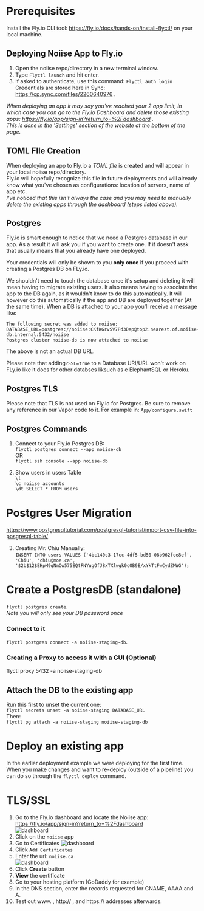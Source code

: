 # Prerequisites

Install the Fly.io CLI tool: https://fly.io/docs/hands-on/install-flyctl/ on your local machine.

## Deploying Noiise App to Fly.io
1) Open the noiise repo/directory in a new terminal window.  
2) Type `Flyctl launch` and hit enter.  
3) If asked to authenticate, use this command: `Flyctl auth login`  
Credentials are stored here in Sync: https://cp.sync.com/files/2260640976  .
  
*When deploying an app it may say you've reached your 2 app limit, in which case you can go to the Fly.io Dashboard and delete those existing apps: https://fly.io/app/sign-in?return_to=%2Fdashboard .  
This is done in the 'Settings' section of the website at the bottom of the page.*


## TOML FIle Creation
When deploying an app to Fly.io a *TOML file* is created and will appear in your local noiise repo/directory.   
Fly.io will hopefully recognize this file in future deployments and will already know what you've chosen as configurations: location of servers, name of app etc.  
*I've noticed that this isn't always the case and you may need to manually delete the existing apps through the dashboard (steps listed above).*


## Postgres

Fly.io is smart enough to notice that we need a Postgres database in our app. As a result it will ask you if you want to create one. If it doesn't assk that usually means that you already have one deployed.  

Your credentials will only be shown to you **only once** if you proceed with creating a Postgres DB on FLy.io.  

We shouldn't need to touch the database once it's setup and deleting it will mean having to migrate existing users. It also means having to associate the app to the DB again, as it wouldn't know to do this automatically. It will however do this automatically if the app and DB are deployed together (At the same time). When a DB is attached to your app you'll receive a message like:

```
The following secret was added to noiise: DATABASE_URL=postgres://noiise:CKfKGrvSV7Pd3Dap@top2.nearest.of.noiise-db.internal:5432/noiise
Postgres cluster noiise-db is now attached to noiise
```
The above is not an actual DB URL.  

Please note that adding```?SSL=true``` to a Database URI/URL won't work on FLy.io like it does for other databses liksuch as e ElephantSQL or Heroku.

## Postgres TLS

Please note that TLS is not used on Fly.io for Postgres. Be sure to remove any reference in our Vapor code to it. For example 
in: ```App/configure.swift```


## Postgres Commands
1) Connect to your Fly.io Postgres DB:  
`flyctl postgres connect --app noiise-db `  
OR   
`flyctl ssh console --app noiise-db `  

2) Show users in users Table  
`\l `  
`\c noiise_accounts `  
`\dt SELECT * FROM users `  

# Postgres User Migration
https://www.postgresqltutorial.com/postgresql-tutorial/import-csv-file-into-posgresql-table/ 

3) Creating Mr. Chiu Manually:  
`INSERT INTO users VALUES ('4bc140c3-17cc-4df5-bd50-08b962fce8ef', 'Chiu', 'chiu@moe.ca', '$2b$12$EHpM9qNmOw575EQtFNYugOfJ8xTXlwgk0cOB9E/xYkTtFwCydZMWG'); 
`

# Create a PostgresDB (standalone)
```flyctl postgres create```.   
*Note you will only see your DB password once*

### Connect to it
```flyctl postgres connect -a noiise-staging-db```. 

### Creating a Proxy to access it with a GUI (Optional)
flyctl proxy 5432 -a noiise-staging-db

## Attach the DB to the existing app
Run this first to unset the current one:  
```flyctl secrets unset -a noiise-staging DATABASE_URL ```  
Then:  
```flyctl pg attach -a noiise-staging noiise-staging-db```

# Deploy an existing app
In the earlier deployment example we were deploying for the first time. When you make changes and want to re-deploy (outside of a pipeline) you
can do so through the ```flyctl deploy``` command.

# TLS/SSL
1) Go to the Fly.io dashboard and locate the Noiise app: https://fly.io/app/sign-in?return_to=%2Fdashboard  
![dashboard](../dashboard.png "Dashboard View")  
2) Click on the `noiise` app  
3) Go to Certificates 
![dashboard](../dash_cert.png "Dashboard View of Certificates")  
4) Click `Add Certificates`  
5) Enter the url: `noiise.ca`        
![dashboard](../dash_cert_url.png  "Dashboard View of entering Cert. URL")  
6) Click **Create** button  
7) **View** the certificate  
8) Go to your hosting platform (GoDaddy for example)  
9) In the DNS section, enter the records requested for CNAME, AAAA and A.  
10) Test out www. , http:// , and https:// addresses afterwards.
